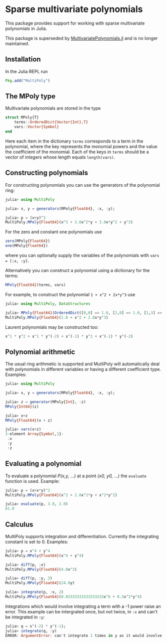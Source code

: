 # Sparse multivariate polynomials

This package provides support for working with sparse multivariate polynomials in Julia. 

This package is superseded by [MultivariatePolynomials.jl](https://github.com/blegat/MultivariatePolynomials.jl) and is no longer maintained.

## Installation

In the Julia REPL run
```julia
Pkg.add("MultiPoly")
```

## The MPoly type

Multivariate polynomials are stored in the type
```julia
struct MPoly{T}
    terms::OrderedDict{Vector{Int},T}
    vars::Vector{Symbol}
end
```
Here each item in the dictionary `terms` corresponds to a term in the polynomial, where the key represents the monomial powers and the value the coefficient of the monomial. Each of the keys in `terms` should be a vector of integers whose length equals `length(vars)`.

## Constructing polynomials

For constructing polynomials you can use the generators of the polynomial ring:
```julia
julia> using MultiPoly

julia> x, y = generators(MPoly{Float64}, :x, :y);

julia> p = (x+y)^3
MultiPoly.MPoly{Float64}(x^3 + 3.0x^2*y + 3.0x*y^2 + y^3)
```
For the zero and constant one polynomials use
```julia
zero(MPoly{Float64})
one(MPoly{Float64})
```
where you can optionally supply the variables of the polynomials with `vars = [:x, :y]`.

Alternatively you can construct a polynomial using a dictionary for the terms:
```julia
MPoly{Float64}(terms, vars)
```
For example, to construct the polynomial `1 + x^2 + 2x*y^3` use
```julia
julia> using MultiPoly, DataStructures

julia> MPoly{Float64}(OrderedDict([0,0] => 1.0, [2,0] => 1.0, [1,3] => 2.0), [:x, :y])
MultiPoly.MPoly{Float64}(1.0 + x^2 + 2.0x*y^3)
```

Laurent polynomials may be constructed too:
```julia
x^1 * y^2 + x^1 * y^(-2) + x^(-1) * y^2 + x^(-1) * y^(-2)
```

## Polynomial arithmetic

The usual ring arithmetic is supported and MutliPoly will
automatically deal with polynomials in different variables or having a
different coefficient type. Examples:

```julia
julia> using MultiPoly

julia> x, y = generators(MPoly{Float64}, :x, :y);

julia> z = generator(MPoly{Int}, :z)
MPoly{Int64}(z)

julia> x+z
MPoly{Float64}(x + z)

julia> vars(x+z)
3-element Array{Symbol,1}:
 :x
 :y
 :z
```

## Evaluating a polynomial

To evaluate a polynomial *P(x,y, ...)* at a point *(x0, y0, ...)* the `evaluate` function is used. Example:
```julia
julia> p = (x+x*y)^2
MultiPoly.MPoly{Float64}(x^2 + 2.0x^2*y + x^2*y^2)

julia> evaluate(p, 3.0, 2.0)
81.0
```

## Calculus

MultiPoly supports integration and differentiation. Currently the integrating constant is set to 0. Examples:
```julia
julia> p = x^4 + y^4
MultiPoly.MPoly{Float64}(x^4 + y^4)

julia> diff(p, :x)
MultiPoly.MPoly{Float64}(4.0x^3)

julia> diff(p, :y, 3)
MultiPoly.MPoly{Float64}(24.0y)

julia> integrate(p, :x, 2)
MultiPoly.MPoly{Float64}(0.03333333333333333x^6 + 0.5x^2*y^4)

```

Integrations which would involve integrating a term with a -1 power
raise an error. This example can be intergrated once, but not twice, in
`:x` and can't be integrated in `:y`:

```julia
julia> q = x^(-2) * y^(-1);
julia> integrate(q, :y)  
ERROR: ArgumentError: can't integrate 1 times in y as it would involve a -1 power requiring a log term
```
